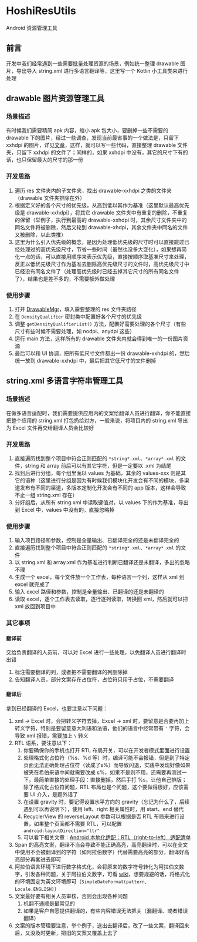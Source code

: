 # HoshiResUtils
Android 资源管理工具
## 前言
开发中我们经常遇到一些需要批量处理资源的场景，例如统一整理 drawable 图片，导出导入 string.xml 进行多语言翻译等，这里写一个 Kotlin 小工具类来进行处理

## drawable 图片资源管理工具
### 场景描述
有时候我们需要精简 apk 内容，缩小 apk 包大小，要删掉一些不需要的 drawable 下的图片，经过一些调查，发现当前最省事的一个做法是，只留下 xxhdpi 的图片，详见[文章](https://www.jianshu.com/p/0eb2824d6011)，这样，就可以写一些代码，直接整理 drawable 文件夹，只留下 xxhdpi 的文件了；同样的，如果 xxhdpi 中没有，其它的尺寸下有的话，也只保留最大的尺寸的那一份
### 开发思路
1. 遍历 res 文件夹内的子文件夹，找出 drawable-xxhdpi 之类的文件夹（drawable 文件夹排除在外）
2. 根据定义好的各个尺寸的优先级，从高到低以其作为基准（这里默认最高优先级是 drawable-xxhdpi），将其它 drawable 文件夹中有重复的删除，不重复的保留（举例子，执行到最高的 drawable-xxhdpi 时，其余尺寸文件夹中的同名文件将被删除，然后又轮到 drawable-xhdpi，其余文件夹中同名的文件又被删除，以此类推）
3. 这里为什么引入优先级的概念，是因为处理低优先级的尺寸时可以直接跳过已经处理过的高优先级尺寸，节省一些时间（虽然也没多大变化），如果想再简化一点的话，可以直接用顺序来表示优先级，直接按顺序取基准尺寸来处理，反正以低优先级尺寸作为基准去删除高优先级尺寸的文件时，高优先级尺寸中已经没有同名文件了（处理高优先级时已经去掉其它尺寸的所有同名文件了），结果也是差不多的，不需要额外做处理
### 使用步骤
1. 打开 [DrawableMgr](src/main/kotlin/drawable/DrawableMgr.kt)，填入需要整理的 res 文件夹路径
2. 在 `DensityQualifier` 密封类中配置好各个尺寸的优先级
3. 调整 `getDensityQualifierList()` 方法，配置好需要处理的各个尺寸（有些尺寸有些时候不需要处理，如 nodpi、anydpi 这些）
4. 运行 main 方法，这样所有的 drawable 文件夹内就会得到唯一的一份图片资源
5. 最后可以和 UI 协调，把所有低尺寸文件都出一份 drawable-xxhdpi 的，然后统一放到 drawable-xxhdpi 中，最后把其它低尺寸的文件删掉
## string.xml 多语言字符串管理工具
### 场景描述
在做多语言适配时，我们需要提供应用内的文案给翻译人员进行翻译，你不能直接把整个应用的 string.xml 打包扔给对方，一般来说，将项目内的 string.xml 导出为 Excel 文件再交给翻译人员会比较好
### 开发思路
1. 直接遍历找到整个项目中符合正则匹配的 `*string*.xml`、`*array*.xml` 的文件，string 和 array 前后可以有其它字符，但是一定要以 .xml 为结尾
2. 找到后进行分组，每个组里面以 values 为基础，其余的 values-xxx 则是其它的语种（这里进行分组是因为有时候我们模块化开发会有不同的模块，多渠道发布有不同的渠道，多版本定制化开发会有不同的 app 版本，这样会导致不止一组 string.xml 存在）
3. 分好组后，从所有 string.xml 中读取键值对，以 values 下的作为基准，导出到 Excel 中，values 中没有的，直接忽略掉
### 使用步骤
1. 输入项目路径和参数，控制是全量输出、已翻译完全的还是未翻译完全的
2. 直接遍历找到整个项目中符合正则匹配的 `*string*.xml`、`*array*.xml` 的文件
3. 以 string.xml 和 array.xml 作为基准进行判断已翻译还是未翻译，多出的忽略不理
4. 生成一个 excel，每个文件放一个工作表，每种语言一个列，这样从 xml 到 excel 就完成了
5. 输入 excel 路径和参数，控制是全量输出、已翻译的还是未翻译的
6. 读取 excel，逐个工作表去读取，逐行逐列读取，转换回 xml，然后就可以把 xml 放回到项目中
### 其它事项
#### 翻译前
交给负责翻译的人员前，可以对 Excel 进行一些处理，以免翻译人员进行翻译时出错
1. 标注需要翻译的列，或者把不需要翻译的列删除掉
2. 告知翻译人员，部分文案存在占位符，占位符只用于占位，不需要翻译
#### 翻译后
拿到已经翻译的 Excel，也要注意以下问题：
1. xml -> Excel 时，会把转义字符去掉，Excel -> xml 时，要留意是否要再加上转义字符，特别是要留意意大利语和法语，他们的语言中经常带有 `'` 字符，会导致 xml 报错，需要加上 `\` 转义
2. RTL 语系，要注意以下：
   1. 你要确保你的手机也打开 RTL 布局开关，可以在开发者模式里面进行设置
   2. 处理格式化占位符（%s、%d 等）时，编译可能不会报错，但是到了特定页面无法正确处理占位符（读成了s%）而导致闪退，实践中发现好像如果被夹在希伯来语中间就需要改成 s%，如果不是则不用，还需要再测试一下，最简单直接的处理手段：直接删掉，然后手打 %s，让他自己排版；除了格式化占位符问题，RTL 布局也是个问题，这个要做得很好，应该需要 UI 介入，是题外话了
   3. 在设置 gravity 时，要记得设置水平方向的 gravity（忘记为什么了，后续遇到可以再说明下），使用 left、right 相关属性时，用 start、end 替代
   4. RecyclerView 的 reverseLayout 参数可以根据是否 RTL 布局来进行设置，如果整个页面都不需要 RTL，可以配置 `android:layoutDirection="ltr"`
   5. 可以看下相关文章：[Android 本地化适配：RTL（right-to-left） 适配清单 ](https://www.cnblogs.com/plokmju/p/android_rtl.html)
3. Span 的高亮文案，翻译不当会导致不能正确高亮，高亮翻译时，可以在全文中使用不会被翻译到的字符（如阿拉伯数字）代替需要高亮的部分，翻译好高亮部分再套进去即可
4. 阿拉伯语言环境下进行数字格式化，会将原来的数字符号转化为阿拉伯文数字，引发各种问题，关于阿拉伯文数字，可看 [wiki](https://zh.wikipedia.org/wiki/%E9%98%BF%E6%8B%89%E4%BC%AF%E6%96%87%E6%95%B0%E5%AD%97)，想要规避的话，将格式化的环境固定为英文环境即可（`SimpleDateFormat(pattern, Locale.ENGLISH)`）
5. 文案最好要有相关人员审核，否则会出现各种问题
   1. 机翻不通顺是最常见的
   2. 如果是客户自愿提供翻译的，有些内容错误无法把关（漏翻译、或者错误翻译）
6. 文案的版本管理要注意，举个例子，送出去翻译后，改了一些文案，翻译回来后，又没及时更新，把旧的文案又覆盖上去了